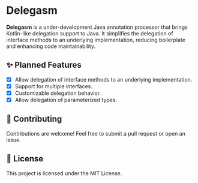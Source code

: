 # Delegasm

**Delegasm** is a under-development Java annotation processor that brings Kotlin-like delegation support to Java. It simplifies the delegation of interface methods to an underlying implementation, reducing boilerplate and enhancing code maintainability.

## ✨ Planned Features
- [x] Allow delegation of interface methods to an underlying implementation.
- [x] Support for multiple interfaces.
- [x] Customizable delegation behavior.
- [x] Allow delegation of parameterized types.

## 🤝 Contributing
Contributions are welcome! Feel free to submit a pull request or open an issue.

## 📄 License

This project is licensed under the MIT License.
